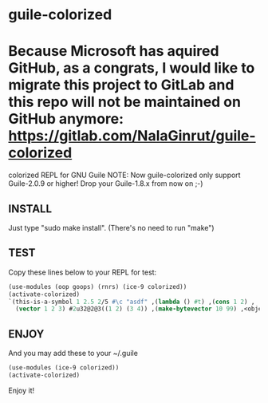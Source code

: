 guile-colorized
===============

Because Microsoft has aquired GitHub, as a congrats, I would like to migrate this project to GitLab and this repo will not be maintained on GitHub anymore: https://gitlab.com/NalaGinrut/guile-colorized
=========

colorized REPL for GNU Guile
NOTE: Now guile-colorized only support Guile-2.0.9 or higher!
Drop your Guile-1.8.x from now on ;-)

## INSTALL
Just type "sudo make install". (There's no need to run "make")

## TEST
Copy these lines below to your REPL for test:

```scheme
(use-modules (oop goops) (rnrs) (ice-9 colorized))
(activate-colorized)
`(this-is-a-symbol 1 2.5 2/5 #\c "asdf" ,(lambda () #t) ,(cons 1 2) ,
  (vector 1 2 3) #2u32@2@3((1 2) (3 4)) ,(make-bytevector 10 99) ,<object>)
```


## ENJOY
And you may add these to your ~/.guile
```scheme
(use-modules (ice-9 colorized))
(activate-colorized)
```

Enjoy it!
